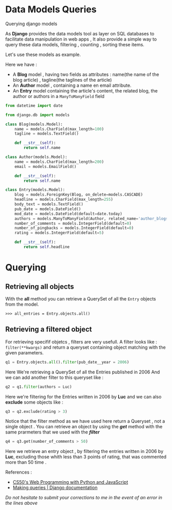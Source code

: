 # Data Models Queries
Querying django models


As **Django** provides the data models tool as layer on SQL databases to facilitate data manipulation in web apps ,
It also provide a simple way to query these data models, filtering , counting , sorting these  items.

Let's use these models as example.

Here we have :
 - A **Blog** model , having two fields as attributes : name(the name of the blog article) , tagline(the taglines of the article)
 - An **Author** model , containing a name  en email attribute.
 - An **Entry** model containing the article's content, the related blog, the author or authors in a ```ManyToManyField``` field 

``` python
from datetime import date

from django.db import models

class Blog(models.Model):
    name = models.CharField(max_length=100)
    tagline = models.TextField()

    def __str__(self):
        return self.name

class Author(models.Model):
    name = models.CharField(max_length=200)
    email = models.EmailField()

    def __str__(self):
        return self.name

class Entry(models.Model):
    blog = models.ForeignKey(Blog, on_delete=models.CASCADE)
    headline = models.CharField(max_length=255)
    body_text = models.TextField()
    pub_date = models.DateField()
    mod_date = models.DateField(default=date.today)
    authors = models.ManyToManyField(Author, related_name='author_blogs')
    number_of_comments = models.IntegerField(default=0)
    number_of_pingbacks = models.IntegerField(default=0)
    rating = models.IntegerField(default=5)

    def __str__(self):
        return self.headline

```

# Querying

## Retrieving all objects
With the **all** method you can retrieve a QuerySet of all the ```Entry``` objects from the model.


``` >>> all_entries = Entry.objects.all() ```

## Retrieving a filtered object
For retrieving specifif objetcs , filters are very usefull.
A filter looks like : ```filter(**kwargs)``` and return a queryset containing object matching with the given parameters.
 

```python
q1 = Entry.objects.all().filter(pub_date__year = 2006) 
``` 

Here We're retrieving a QuerySet of all the Entries published in 2006
And we can add another filter to this queryset like :

```python
q2 = q1.filter(authors = Luc)
```

Here we're filtering for the Entries written in 2006 by **Luc**
and we can also **exclude** some objects like :

```python
q3 = q2.exclude(rating > 3)
```

Notice that the filter method as we have used here return a Queryset , not a single object .
You can retrieve an object by using the  ***get*** method with the same prarmeters that we used with the ***filter***

```python
q4 = q3.get(number_of_comments > 50)
```

Here we retrieve an entry object , by filtering the entries written in 2006 by **Luc**, excluding those whith less than 3 points of rating, that was commented more than 50 time .


References :
 - [CS50's Web Programming with Python and JavaScript](https://cs50.harvard.edu/web/)
 - [Making queries | Django documentation](https://docs.djangoproject.com/en/4.1/topics/db/queries/)

_Do not hesitate to submit your corrections to me in the event of an error in the lines above_

